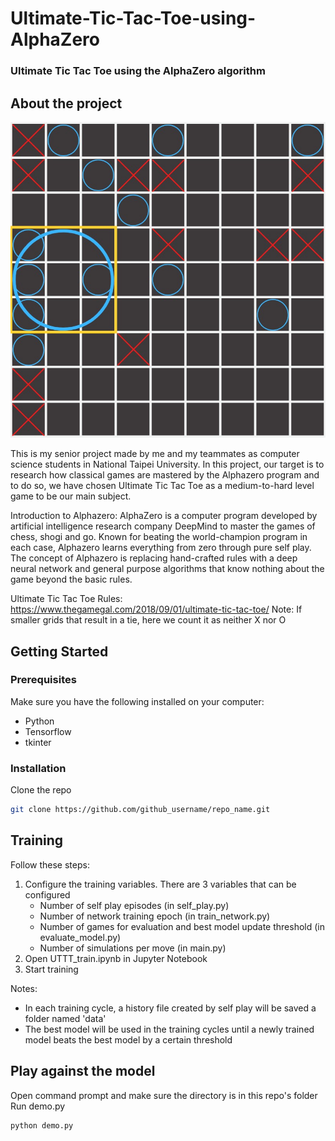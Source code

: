 # Ultimate-Tic-Tac-Toe-using-AlphaZero
### Ultimate Tic Tac Toe using the AlphaZero algorithm

## About the project

![UTTT screenshot][uttt_screenshot]

This is my senior project made by me and my teammates as computer science students in National Taipei University. In this project, our target is to research how classical games are mastered by the Alphazero program and to do so, we have chosen Ultimate Tic Tac Toe as a medium-to-hard level game to be our main subject.

Introduction to Alphazero:
AlphaZero is a computer program developed by artificial intelligence research company DeepMind to master the games of chess, shogi and go. Known for beating the world-champion program in each case, Alphazero learns everything from zero through pure self play. The concept of Alphazero is replacing hand-crafted rules with a deep neural network and general purpose algorithms that know nothing about the game beyond the basic rules.

Ultimate Tic Tac Toe Rules: https://www.thegamegal.com/2018/09/01/ultimate-tic-tac-toe/
Note: If smaller grids that result in a tie, here we count it as neither X nor O

## Getting Started
### Prerequisites
Make sure you have the following installed on your computer:
* Python
* Tensorflow
* tkinter

### Installation
Clone the repo
 ```sh
 git clone https://github.com/github_username/repo_name.git
 ```
 
## Training
Follow these steps:
1. Configure the training variables. There are 3 variables that can be configured
   - Number of self play episodes (in self_play.py)
   - Number of network training epoch (in train_network.py)
   - Number of games for evaluation and best model update threshold (in evaluate_model.py)
   - Number of simulations per move (in main.py)
2. Open UTTT_train.ipynb in Jupyter Notebook
3. Start training

Notes:
- In each training cycle, a history file created by self play will be saved a folder named 'data'
- The best model will be used in the training cycles until a newly trained model beats the best model by a certain threshold

## Play against the model
Open command prompt and make sure the directory is in this repo's folder
Run demo.py
 ```sh
 python demo.py
 ```

[uttt_screenshot]: images/uttt_screenshot.png
